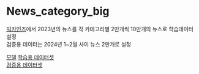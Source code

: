 # News_category_big
[빅카인즈](https://www.bigkinds.or.kr/)에서 2023년의 뉴스를 각 카테고리별 2만개씩 10만개의 뉴스로 학습데이터 설정  
검증용 데이터는 2024년 1~2월 사이 뉴스 2만개로 설정

[모델](https://huggingface.co/Doowon96/roberta-base-finetuned-ynat_bench)
[학습용 데이터셋](https://huggingface.co/datasets/Doowon96/BalancedNewsCategory_2023)  
[검증용 데이터셋](https://huggingface.co/datasets/Doowon96/News_Val_202401)
